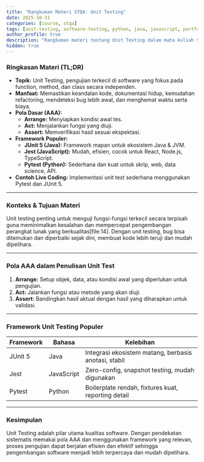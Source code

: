 ```yaml
---
title: "Rangkuman Materi STQA: Unit Testing"
date: 2025-10-31
categories: [course, stqa]
tags: [unit-testing, software-testing, python, java, javascript, portfolio, academic]
author_profile: true
description: "Rangkuman materi tentang Unit Testing dalam mata kuliah STQA yang membahas konsep dasar, pentingnya, pola AAA, framework populer, dan contoh live coding."
hidden: true
---
```


### Ringkasan Materi (TL;DR)

* **Topik:** Unit Testing, pengujian terkecil di software yang fokus pada function, method, dan class secara independen.
* **Manfaat:** Memastikan keandalan kode, dokumentasi hidup, kemudahan refactoring, mendeteksi bug lebih awal, dan menghemat waktu serta biaya.
* **Pola Dasar (AAA):**
  - **Arrange:** Menyiapkan kondisi awal tes.
  - **Act:** Menjalankan fungsi yang diuji.
  - **Assert:** Memverifikasi hasil sesuai ekspektasi.
* **Framework Populer:**
  - **JUnit 5 (Java):** Framework mapan untuk ekosistem Java & JVM.
  - **Jest (JavaScript):** Mudah, efisien, cocok untuk React, Node.js, TypeScript.
  - **Pytest (Python):** Sederhana dan kuat untuk skrip, web, data science, API.
* **Contoh Live Coding:** Implementasi unit test sederhana menggunakan Pytest dan JUnit 5.

---

### Konteks & Tujuan Materi

Unit testing penting untuk menguji fungsi-fungsi terkecil secara terpisah guna meminimalkan kesalahan dan mempercepat pengembangan perangkat lunak yang berkualitas[file:14]. Dengan unit testing, bug bisa ditemukan dan diperbaiki sejak dini, membuat kode lebih teruji dan mudah dipelihara.

---

### Pola AAA dalam Penulisan Unit Test

1. **Arrange:** Setup objek, data, atau kondisi awal yang diperlukan untuk pengujian.
2. **Act:** Jalankan fungsi atau metode yang akan diuji.
3. **Assert:** Bandingkan hasil aktual dengan hasil yang diharapkan untuk validasi.

---

### Framework Unit Testing Populer

| Framework | Bahasa       | Kelebihan                                              |
|-----------|--------------|---------------------------------------------------------|
| JUnit 5   | Java         | Integrasi ekosistem matang, berbasis anotasi, stabil    |
| Jest      | JavaScript   | Zero-config, snapshot testing, mudah digunakan           |
| Pytest    | Python       | Boilerplate rendah, fixtures kuat, reporting detail     |

---

### Kesimpulan

Unit Testing adalah pilar utama kualitas software. Dengan pendekatan sistematis memakai pola AAA dan menggunakan framework yang relevan, proses pengujian dapat berjalan efisien dan efektif sehingga pengembangan software menjadi lebih terpercaya dan mudah dipelihara.
